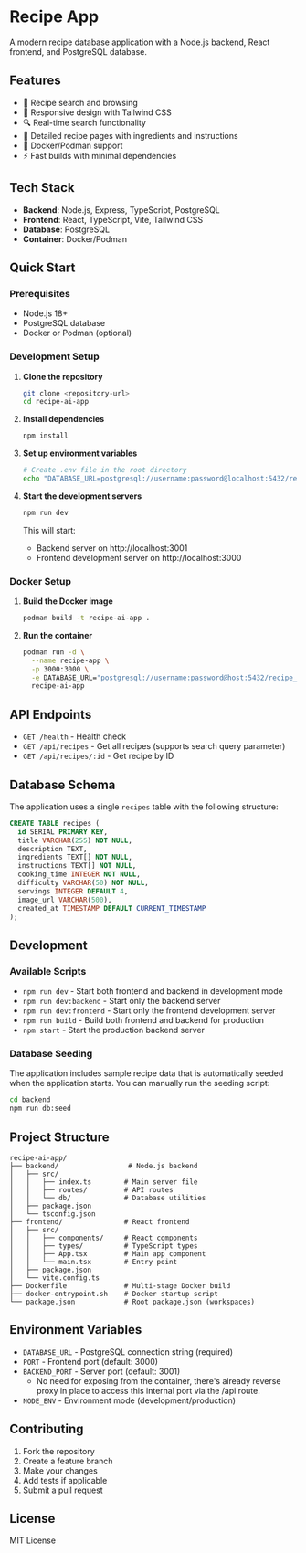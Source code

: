 # Recipe App

A modern recipe database application with a Node.js backend, React frontend, and PostgreSQL database.

## Features

- 🍳 Recipe search and browsing
- 📱 Responsive design with Tailwind CSS
- 🔍 Real-time search functionality
- 📖 Detailed recipe pages with ingredients and instructions
- 🐳 Docker/Podman support
- ⚡ Fast builds with minimal dependencies

## Tech Stack

- **Backend**: Node.js, Express, TypeScript, PostgreSQL
- **Frontend**: React, TypeScript, Vite, Tailwind CSS
- **Database**: PostgreSQL
- **Container**: Docker/Podman

## Quick Start

### Prerequisites

- Node.js 18+
- PostgreSQL database
- Docker or Podman (optional)

### Development Setup

1. **Clone the repository**

   ```bash
   git clone <repository-url>
   cd recipe-ai-app
   ```

2. **Install dependencies**

   ```bash
   npm install
   ```

3. **Set up environment variables**

   ```bash
   # Create .env file in the root directory
   echo "DATABASE_URL=postgresql://username:password@localhost:5432/recipe_db" > .env
   ```

4. **Start the development servers**

   ```bash
   npm run dev
   ```

   This will start:

   - Backend server on http://localhost:3001
   - Frontend development server on http://localhost:3000

### Docker Setup

1. **Build the Docker image**

   ```bash
   podman build -t recipe-ai-app .
   ```

2. **Run the container**
   ```bash
   podman run -d \
     --name recipe-app \
     -p 3000:3000 \
     -e DATABASE_URL="postgresql://username:password@host:5432/recipe_db" \
     recipe-ai-app
   ```

## API Endpoints

- `GET /health` - Health check
- `GET /api/recipes` - Get all recipes (supports search query parameter)
- `GET /api/recipes/:id` - Get recipe by ID

## Database Schema

The application uses a single `recipes` table with the following structure:

```sql
CREATE TABLE recipes (
  id SERIAL PRIMARY KEY,
  title VARCHAR(255) NOT NULL,
  description TEXT,
  ingredients TEXT[] NOT NULL,
  instructions TEXT[] NOT NULL,
  cooking_time INTEGER NOT NULL,
  difficulty VARCHAR(50) NOT NULL,
  servings INTEGER DEFAULT 4,
  image_url VARCHAR(500),
  created_at TIMESTAMP DEFAULT CURRENT_TIMESTAMP
);
```

## Development

### Available Scripts

- `npm run dev` - Start both frontend and backend in development mode
- `npm run dev:backend` - Start only the backend server
- `npm run dev:frontend` - Start only the frontend development server
- `npm run build` - Build both frontend and backend for production
- `npm start` - Start the production backend server

### Database Seeding

The application includes sample recipe data that is automatically seeded when the application starts. You can manually run the seeding script:

```bash
cd backend
npm run db:seed
```

## Project Structure

```
recipe-ai-app/
├── backend/                 # Node.js backend
│   ├── src/
│   │   ├── index.ts        # Main server file
│   │   ├── routes/         # API routes
│   │   └── db/             # Database utilities
│   ├── package.json
│   └── tsconfig.json
├── frontend/               # React frontend
│   ├── src/
│   │   ├── components/     # React components
│   │   ├── types/          # TypeScript types
│   │   ├── App.tsx         # Main app component
│   │   └── main.tsx        # Entry point
│   ├── package.json
│   └── vite.config.ts
├── Dockerfile              # Multi-stage Docker build
├── docker-entrypoint.sh    # Docker startup script
└── package.json            # Root package.json (workspaces)
```

## Environment Variables

- `DATABASE_URL` - PostgreSQL connection string (required)
- `PORT` - Frontend port (default: 3000)
- `BACKEND_PORT` - Server port (default: 3001)
  - No need for exposing from the container, there's already reverse proxy in place to access this internal port via the /api route.
- `NODE_ENV` - Environment mode (development/production)

## Contributing

1. Fork the repository
2. Create a feature branch
3. Make your changes
4. Add tests if applicable
5. Submit a pull request

## License

MIT License
